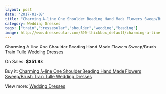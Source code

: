 ```yaml
---
layout: post
date: '2017-01-08'
title: "Charming A-line One Shoulder Beading Hand Made Flowers Sweep/Brush Train Tulle Wedding Dresses"
category: Wedding Dresses
tags: ["train","dressesular","shoulder","wedding","beading"]
image: http://www.dressesular.com/590-thickbox_default/charming-a-line-one-shoulder-beading-hand-made-flowers-sweep-brush-train-tulle-wedding-dresses.jpg
---
```

Charming A-line One Shoulder Beading Hand Made Flowers Sweep/Brush Train Tulle Wedding Dresses

On Sales: **$351.98**
<a href="https://www.dressesular.com/wedding-dresses/149-charming-a-line-one-shoulder-beading-hand-made-flowers-sweep-brush-train-tulle-wedding-dresses.html"><amp-img layout="responsive" width="600" height="600" src="//www.dressesular.com/590-thickbox_default/charming-a-line-one-shoulder-beading-hand-made-flowers-sweep-brush-train-tulle-wedding-dresses.jpg" alt="Charming A-line One Shoulder Beading Hand Made Flowers Sweep/Brush Train Tulle Wedding Dresses 0" /></a>
<a href="https://www.dressesular.com/wedding-dresses/149-charming-a-line-one-shoulder-beading-hand-made-flowers-sweep-brush-train-tulle-wedding-dresses.html"><amp-img layout="responsive" width="600" height="600" src="//www.dressesular.com/593-thickbox_default/charming-a-line-one-shoulder-beading-hand-made-flowers-sweep-brush-train-tulle-wedding-dresses.jpg" alt="Charming A-line One Shoulder Beading Hand Made Flowers Sweep/Brush Train Tulle Wedding Dresses 1" /></a>
<a href="https://www.dressesular.com/wedding-dresses/149-charming-a-line-one-shoulder-beading-hand-made-flowers-sweep-brush-train-tulle-wedding-dresses.html"><amp-img layout="responsive" width="600" height="600" src="//www.dressesular.com/592-thickbox_default/charming-a-line-one-shoulder-beading-hand-made-flowers-sweep-brush-train-tulle-wedding-dresses.jpg" alt="Charming A-line One Shoulder Beading Hand Made Flowers Sweep/Brush Train Tulle Wedding Dresses 2" /></a>
<a href="https://www.dressesular.com/wedding-dresses/149-charming-a-line-one-shoulder-beading-hand-made-flowers-sweep-brush-train-tulle-wedding-dresses.html"><amp-img layout="responsive" width="600" height="600" src="//www.dressesular.com/591-thickbox_default/charming-a-line-one-shoulder-beading-hand-made-flowers-sweep-brush-train-tulle-wedding-dresses.jpg" alt="Charming A-line One Shoulder Beading Hand Made Flowers Sweep/Brush Train Tulle Wedding Dresses 3" /></a>

Buy it: [Charming A-line One Shoulder Beading Hand Made Flowers Sweep/Brush Train Tulle Wedding Dresses](https://www.dressesular.com/wedding-dresses/149-charming-a-line-one-shoulder-beading-hand-made-flowers-sweep-brush-train-tulle-wedding-dresses.html "Charming A-line One Shoulder Beading Hand Made Flowers Sweep/Brush Train Tulle Wedding Dresses")

View more: [Wedding Dresses](https://www.dressesular.com/3-wedding-dresses "Wedding Dresses")